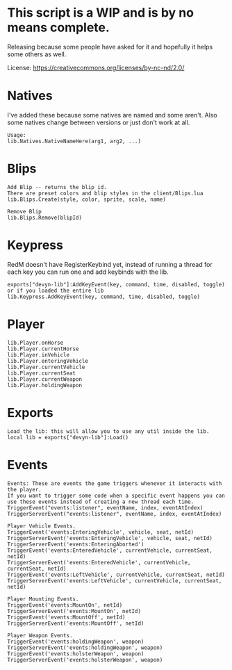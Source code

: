 # This script is a WIP and is by no means complete.
Releasing because some people have asked for it and hopefully it helps some others as well.

License: https://creativecommons.org/licenses/by-nc-nd/2.0/

# Natives
I've added these because some natives are named and some aren't.
Also some natives change between versions or just don't work at all.
```
Usage:
lib.Natives.NativeNameHere(arg1, arg2, ...)
```

# Blips
```
Add Blip -- returns the blip id.
There are preset colors and blip styles in the client/Blips.lua
lib.Blips.Create(style, color, sprite, scale, name)

Remove Blip
lib.Blips.Remove(blipId)
```

# Keypress
RedM doesn't have RegisterKeybind yet, instead of running a thread for each key you can run one
and add keybinds with the lib.
```
exports["devyn-lib"]:AddKeyEvent(key, command, time, disabled, toggle)
or if you loaded the entire lib
lib.Keypress.AddKeyEvent(key, command, time, disabled, toggle)
```

# Player
```
lib.Player.onHorse
lib.Player.currentHorse
lib.Player.inVehicle
lib.Player.enteringVehicle
lib.Player.currentVehicle
lib.Player.currentSeat
lib.Player.currentWeapon
lib.Player.holdingWeapon
```

# Exports
```
Load the lib: this will allow you to use any util inside the lib.
local lib = exports["devyn-lib"]:Load()

```

# Events
```
Events: These are events the game triggers whenever it interacts with the player.
If you want to trigger some code when a specific event happens you can use these events instead of creating a new thread each time.
TriggerEvent("events:listener", eventName, index, eventAtIndex)
TriggerServerEvent("events:listener", eventName, index, eventAtIndex)

Player Vehicle Events.
TriggerEvent('events:EnteringVehicle', vehicle, seat, netId)
TriggerServerEvent('events:EnteringVehicle', vehicle, seat, netId)
TriggerServerEvent('events:EnteringAborted')
TriggerEvent('events:EnteredVehicle', currentVehicle, currentSeat, netId)
TriggerServerEvent('events:EnteredVehicle', currentVehicle, currentSeat, netId)
TriggerEvent('events:LeftVehicle', currentVehicle, currentSeat, netId)
TriggerServerEvent('events:LeftVehicle', currentVehicle, currentSeat, netId)

Player Mounting Events.
TriggerEvent('events:MountOn', netId)
TriggerServerEvent('events:MountOn', netId)
TriggerEvent('events:MountOff', netId)
TriggerServerEvent('events:MountOff', netId)

Player Weapon Events.
TriggerEvent('events:holdingWeapon', weapon)
TriggerServerEvent('events:holdingWeapon', weapon)
TriggerEvent('events:holsterWeapon', weapon)
TriggerServerEvent('events:holsterWeapon', weapon)

```
